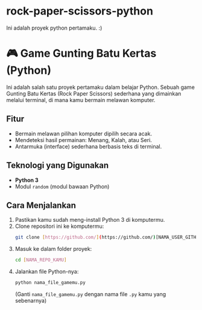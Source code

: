 # rock-paper-scissors-python
Ini adalah proyek python pertamaku. :)

# 🎮 Game Gunting Batu Kertas (Python)

Ini adalah salah satu proyek pertamaku dalam belajar Python. Sebuah game Gunting Batu Kertas (Rock Paper Scissors) sederhana yang dimainkan melalui terminal, di mana kamu bermain melawan komputer.

## Fitur
* Bermain melawan pilihan komputer dipilih secara acak.
* Mendeteksi hasil permainan: Menang, Kalah, atau Seri.
* Antarmuka (interface) sederhana berbasis teks di terminal.

## Teknologi yang Digunakan
* **Python 3**
* Modul `random` (modul bawaan Python)

## Cara Menjalankan

1.  Pastikan kamu sudah meng-install Python 3 di komputermu.
2.  Clone repositori ini ke komputermu:
    ```bash
    git clone [https://github.com/](https://github.com/)[NAMA_USER_GITHUB_KAMU]/[NAMA_REPO_KAMU].git
    ```
3.  Masuk ke dalam folder proyek:
    ```bash
    cd [NAMA_REPO_KAMU]
    ```
4.  Jalankan file Python-nya:
    ```bash
    python nama_file_gamemu.py 
    ```
    (Ganti `nama_file_gamemu.py` dengan nama file `.py` kamu yang sebenarnya)
